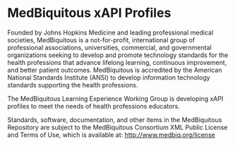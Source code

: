 MedBiquitous xAPI Profiles
==========================

Founded by Johns Hopkins Medicine and leading professional medical societies, MedBiquitous is a not-for-profit, international group of professional associations, universities, commercial, and governmental organizations seeking to develop and promote technology standards for the health professions that advance lifelong learning, continuous improvement, and better patient outcomes. MedBiquitous is accredited by the American National Standards Institute (ANSI) to develop information technology standards supporting the health professions.

The MedBiquitous Learning Experience Working Group is developing xAPI profiles to meet the needs of health professions educators. 

Standards, software, documentation, and other items in the MedBiquitous Repository are subject to the MedBiquitous Consortium XML Public License and Terms of Use, which is available at: http://www.medbiq.org/license

